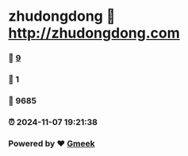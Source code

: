 # zhudongdong :link: http://zhudongdong.com 
### :page_facing_up: [9](http://zhudongdong.com/tag.html) 
### :speech_balloon: 1 
### :hibiscus: 9685 
### :alarm_clock: 2024-11-07 19:21:38 
### Powered by :heart: [Gmeek](https://github.com/Meekdai/Gmeek)
